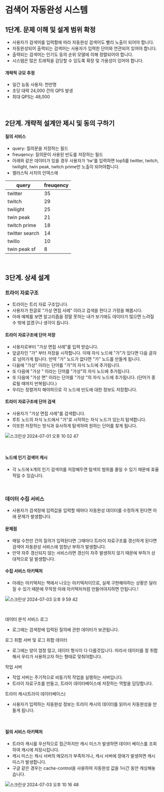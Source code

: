 # 검색어 자동완성 시스템

## 1단계. 문제 이해 및 설계 범위 확정

- 사용자가 검색어를 입력함에 따라 자동완성 검색어도 빨리 노출이 되어야 합니다.
- 자동완성되어 출력되는 검색어는 사용자가 입력한 단어와 연관되어 있어야 합니다.
- 출력되는 검색어는 인기도 등의 순위 모델에 의해 정렬되어야 합니다.
- 시스템은 많은 트래픽을 감당할 수 있도록 확장 및 가용성이 있어야 합니다.

#### 개략적 규모 추정

- 일간 능동 사용자: 천만명
- 초당 대략 24,000 건의 QPS 발생
- 최대 QPS는 48,000

<br>

## 2단계. 개략적 설계안 제시 및 동의 구하기

#### 질의 서비스

- query: 질의문을 저장하는 필드
- freuqency: 질의문이 사용된 빈도를 저장하는 필드
- 아래와 같은 데이터가 있을 경우 사용자가 'tw'를 입력하면 top5를 twitter, twitch, twilight, twin peak, twitch prime만 노출이 되어야합니다.
- 엘라스틱 서치의 인덱스에

|query|freuqency|
|------|------|
|twitter|35|
|twitch|29|
|twilight|25|
|twin peak|21|
|twitch prime|18|
|twitter search|14|
|twillo|10|
|twin peak sf|8|

<br>

## 3단계. 상세 설계

### 트라이 자료구조

- 트라이는 트리 자료 구조입니다.
- 사용자가 한글로 "가상 면접 사례" 이라고 검색을 한다고 가정을 해봅시다.
- 아래 예제를 보면 알고리즘을 정말 못하는 내가 보기에도 데이터가 많으면 느려질 수 밖에 없겠구나 생각이 듭니다.

#### 트라이 자료구조에 단어 저장

- 사용자로부터 "가상 면접 사례"를 입력 받습니다.
- 앞글자인 "가" 부터 저장을 시작합니다. 이때 자식 노드에 "가"가 있다면 다음 글자로 넘어가게 됩니다. 만약 "가" 노드가 없다면 "가" 노드를 만들게 됩니다.
- 다음에 "가상" 이라는 단어를 "가"의 자식 노드에 추가됩니다.
- 또 다음에 "가상 " 이라는 단어를 "가상"의 자식 노드에 추가됩니다.
- 또 다음에 "가상 면" 이라는 단어를 "가상 "의 자식 노드에 추가됩니다. (단어가 종료될 때까지 반복됩니다.)
- 우리는 정렬까지 해야하므로 각 노드에 빈도에 대한 정보도 저장합니다.

#### 트라이 자료구조에 단어 검색

- 사용자가 "가상 면접 사례"를 검색합니다.
- 루트 노드의 자식 노드에서 "가"로 시작하는 자식 노드가 있는지 탐색합니다.
- 이또한 저장하는 방식과 유사하게 탐색하여 원하는 단어를 찾게 됩니다.

![스크린샷 2024-07-01 오후 10 02 47](https://github.com/kdg0209/realizers/assets/80187200/564e7fe3-e264-46ab-8b52-b25977e86b79)

<br>

#### 노드에 인기 검색어 캐시

- 각 노드에 k개의 인기 검색어를 저장해두면 탐색의 범위를 줄일 수 있기 때문에 효율적일 수 있습니다.

<br>

### 데이터 수집 서비스

- 사용자가 검색창에 입력값을 입력할 때마다 자동완성 데이터를 수정하게 된다면 아래 문제가 발생합니다.

#### 문제점

- 매일 수천만 건의 질의가 입력된다면 그때마다 트라이 자료구조를 갱신하게 된다면 검색어 자동완성 서비스에 엄청난 부하가 발생합니다.
- 만약 자주 갱신되지 않는 서비스라면 갱신이 자주 발생하지 않기 때문에 부하가 상대적으로 덜 발생합니다.

#### 수집 서비스 아키텍처

- 아래는 아키텍처는 책에서 나오는 아키텍처이므로, 실제 구현해야하는 상황은 달라질 수 있기 때문에 무작정 아래 아키텍처처럼 만들어야지하면 안됩니다.!

![스크린샷 2024-07-03 오후 9 59 42](https://github.com/kdg0209/realizers/assets/80187200/ac46c0b0-d1a5-40e4-8f2b-94a1f77fe5ef)

<br>

데이터 분석 서비스 로그

- 로그에는 검색창에 입력된 질의에 관한 데이터가 보관됩니다.

로그 취합 서버 및 로그 취합 데이터

- 로그에는 양이 엄청 많고, 데이터 형식이 다 다를것입니다. 따라서 데이터를 잘 취합해서 우리가 사용하고자 하는 형태로 맞춰야합니다.

작업 서버

- 작업 서버는 주기적으로 비동기적 작업을 실행하는 서버입니다.
- 트라이 자료구조를 만들고, 트라이 데이터베이스에 저장하는 역할을 담당합니다.

트라이 캐시(트라이 데이터베이스)

- 사용자가 입력하는 자동완성 정보는 트라이 캐시의 데이터를 읽어서 자동완성을 만들게 됩니다.

<br>

#### 질의 서비스 아키텍처

- 트라이 캐시를 우선적으로 접근하지만 캐시 미스가 발생하면 데이터 베이스를 조회하여 캐시에 저장시킵니다.
- 캐시 미스는 캐시 서버의 메모리가 부족하거나, 캐시 서버에 장애가 발생하면 캐시 미스가 발생합니다.
- 구글 같은 경우는 cache-control을 사용하여 자동완성 값을 1시간 동안 캐싱해놓습니다.

![스크린샷 2024-07-03 오후 10 16 48](https://github.com/kdg0209/realizers/assets/80187200/1874601c-17d5-43ce-a566-39af45f76d88)


